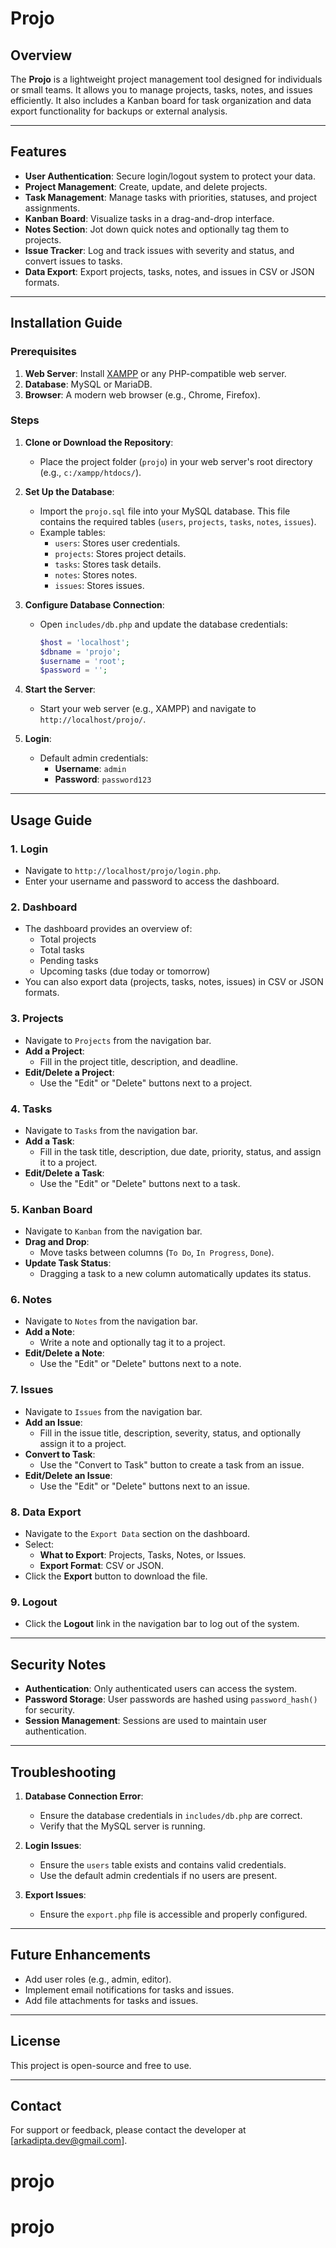 # Projo

## Overview

The **Projo** is a lightweight project management tool designed for individuals or small teams. It allows you to manage projects, tasks, notes, and issues efficiently. It also includes a Kanban board for task organization and data export functionality for backups or external analysis.

---

## Features

- **User Authentication**: Secure login/logout system to protect your data.
- **Project Management**: Create, update, and delete projects.
- **Task Management**: Manage tasks with priorities, statuses, and project assignments.
- **Kanban Board**: Visualize tasks in a drag-and-drop interface.
- **Notes Section**: Jot down quick notes and optionally tag them to projects.
- **Issue Tracker**: Log and track issues with severity and status, and convert issues to tasks.
- **Data Export**: Export projects, tasks, notes, and issues in CSV or JSON formats.

---

## Installation Guide

### Prerequisites

1. **Web Server**: Install [XAMPP](https://www.apachefriends.org/) or any PHP-compatible web server.
2. **Database**: MySQL or MariaDB.
3. **Browser**: A modern web browser (e.g., Chrome, Firefox).

### Steps

1. **Clone or Download the Repository**:

   - Place the project folder (`projo`) in your web server's root directory (e.g., `c:/xampp/htdocs/`).

2. **Set Up the Database**:

   - Import the `projo.sql` file into your MySQL database. This file contains the required tables (`users`, `projects`, `tasks`, `notes`, `issues`).
   - Example tables:
     - `users`: Stores user credentials.
     - `projects`: Stores project details.
     - `tasks`: Stores task details.
     - `notes`: Stores notes.
     - `issues`: Stores issues.

3. **Configure Database Connection**:

   - Open `includes/db.php` and update the database credentials:
     ```php
     $host = 'localhost';
     $dbname = 'projo';
     $username = 'root';
     $password = '';
     ```

4. **Start the Server**:

   - Start your web server (e.g., XAMPP) and navigate to `http://localhost/projo/`.

5. **Login**:
   - Default admin credentials:
     - **Username**: `admin`
     - **Password**: `password123`

---

## Usage Guide

### **1. Login**

- Navigate to `http://localhost/projo/login.php`.
- Enter your username and password to access the dashboard.

### **2. Dashboard**

- The dashboard provides an overview of:
  - Total projects
  - Total tasks
  - Pending tasks
  - Upcoming tasks (due today or tomorrow)
- You can also export data (projects, tasks, notes, issues) in CSV or JSON formats.

### **3. Projects**

- Navigate to `Projects` from the navigation bar.
- **Add a Project**:
  - Fill in the project title, description, and deadline.
- **Edit/Delete a Project**:
  - Use the "Edit" or "Delete" buttons next to a project.

### **4. Tasks**

- Navigate to `Tasks` from the navigation bar.
- **Add a Task**:
  - Fill in the task title, description, due date, priority, status, and assign it to a project.
- **Edit/Delete a Task**:
  - Use the "Edit" or "Delete" buttons next to a task.

### **5. Kanban Board**

- Navigate to `Kanban` from the navigation bar.
- **Drag and Drop**:
  - Move tasks between columns (`To Do`, `In Progress`, `Done`).
- **Update Task Status**:
  - Dragging a task to a new column automatically updates its status.

### **6. Notes**

- Navigate to `Notes` from the navigation bar.
- **Add a Note**:
  - Write a note and optionally tag it to a project.
- **Edit/Delete a Note**:
  - Use the "Edit" or "Delete" buttons next to a note.

### **7. Issues**

- Navigate to `Issues` from the navigation bar.
- **Add an Issue**:
  - Fill in the issue title, description, severity, status, and optionally assign it to a project.
- **Convert to Task**:
  - Use the "Convert to Task" button to create a task from an issue.
- **Edit/Delete an Issue**:
  - Use the "Edit" or "Delete" buttons next to an issue.

### **8. Data Export**

- Navigate to the `Export Data` section on the dashboard.
- Select:
  - **What to Export**: Projects, Tasks, Notes, or Issues.
  - **Export Format**: CSV or JSON.
- Click the **Export** button to download the file.

### **9. Logout**

- Click the **Logout** link in the navigation bar to log out of the system.

---

## Security Notes

- **Authentication**: Only authenticated users can access the system.
- **Password Storage**: User passwords are hashed using `password_hash()` for security.
- **Session Management**: Sessions are used to maintain user authentication.

---

## Troubleshooting

1. **Database Connection Error**:

   - Ensure the database credentials in `includes/db.php` are correct.
   - Verify that the MySQL server is running.

2. **Login Issues**:

   - Ensure the `users` table exists and contains valid credentials.
   - Use the default admin credentials if no users are present.

3. **Export Issues**:
   - Ensure the `export.php` file is accessible and properly configured.

---

## Future Enhancements

- Add user roles (e.g., admin, editor).
- Implement email notifications for tasks and issues.
- Add file attachments for tasks and issues.

---

## License

This project is open-source and free to use.

---

## Contact

For support or feedback, please contact the developer at [arkadipta.dev@gmail.com].
# projo
# projo
